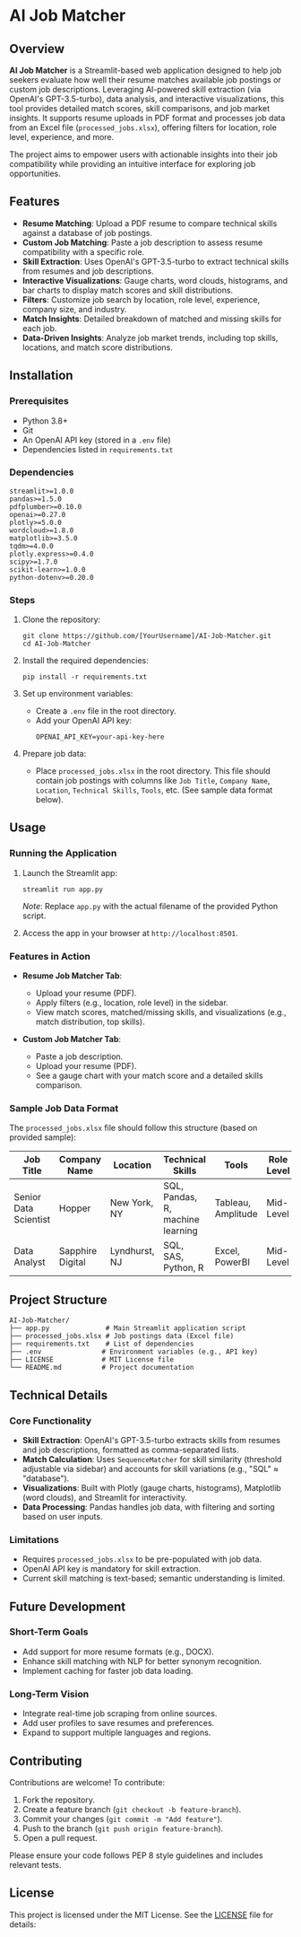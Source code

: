 
# AI Job Matcher

## Overview

**AI Job Matcher** is a Streamlit-based web application designed to help job seekers evaluate how well their resume matches available job postings or custom job descriptions. Leveraging AI-powered skill extraction (via OpenAI's GPT-3.5-turbo), data analysis, and interactive visualizations, this tool provides detailed match scores, skill comparisons, and job market insights. It supports resume uploads in PDF format and processes job data from an Excel file (`processed_jobs.xlsx`), offering filters for location, role level, experience, and more.

The project aims to empower users with actionable insights into their job compatibility while providing an intuitive interface for exploring job opportunities.

## Features

- **Resume Matching**: Upload a PDF resume to compare technical skills against a database of job postings.
- **Custom Job Matching**: Paste a job description to assess resume compatibility with a specific role.
- **Skill Extraction**: Uses OpenAI's GPT-3.5-turbo to extract technical skills from resumes and job descriptions.
- **Interactive Visualizations**: Gauge charts, word clouds, histograms, and bar charts to display match scores and skill distributions.
- **Filters**: Customize job search by location, role level, experience, company size, and industry.
- **Match Insights**: Detailed breakdown of matched and missing skills for each job.
- **Data-Driven Insights**: Analyze job market trends, including top skills, locations, and match score distributions.

## Installation

### Prerequisites

- Python 3.8+
- Git
- An OpenAI API key (stored in a `.env` file)
- Dependencies listed in `requirements.txt`

### Dependencies

```
streamlit>=1.0.0
pandas>=1.5.0
pdfplumber>=0.10.0
openai>=0.27.0
plotly>=5.0.0
wordcloud>=1.8.0
matplotlib>=3.5.0
tqdm>=4.0.0
plotly.express>=0.4.0
scipy>=1.7.0
scikit-learn>=1.0.0
python-dotenv>=0.20.0
```

### Steps

1. Clone the repository:
   ```
   git clone https://github.com/[YourUsername]/AI-Job-Matcher.git
   cd AI-Job-Matcher
   ```

2. Install the required dependencies:
   ```
   pip install -r requirements.txt
   ```

3. Set up environment variables:
   - Create a `.env` file in the root directory.
   - Add your OpenAI API key:
     ```
     OPENAI_API_KEY=your-api-key-here
     ```

4. Prepare job data:
   - Place `processed_jobs.xlsx` in the root directory. This file should contain job postings with columns like `Job Title`, `Company Name`, `Location`, `Technical Skills`, `Tools`, etc. (See sample data format below).

## Usage

### Running the Application

1. Launch the Streamlit app:
   ```
   streamlit run app.py
   ```
   *Note*: Replace `app.py` with the actual filename of the provided Python script.

2. Access the app in your browser at `http://localhost:8501`.

### Features in Action

- **Resume Job Matcher Tab**:
  - Upload your resume (PDF).
  - Apply filters (e.g., location, role level) in the sidebar.
  - View match scores, matched/missing skills, and visualizations (e.g., match distribution, top skills).

- **Custom Job Matcher Tab**:
  - Paste a job description.
  - Upload your resume (PDF).
  - See a gauge chart with your match score and a detailed skills comparison.

### Sample Job Data Format

The `processed_jobs.xlsx` file should follow this structure (based on provided sample):

| Job Title            | Company Name      | Location     | Technical Skills                | Tools                | Role Level | Experience Required |
|----------------------|-------------------|--------------|---------------------------------|----------------------|------------|---------------------|
| Senior Data Scientist| Hopper            | New York, NY | SQL, Pandas, R, machine learning| Tableau, Amplitude  | Mid-Level  | 3-5 years          |
| Data Analyst         | Sapphire Digital  | Lyndhurst, NJ| SQL, SAS, Python, R            | Excel, PowerBI      | Mid-Level  | 5+ years           |

## Project Structure

```
AI-Job-Matcher/
├── app.py              # Main Streamlit application script
├── processed_jobs.xlsx # Job postings data (Excel file)
├── requirements.txt    # List of dependencies
├── .env               # Environment variables (e.g., API key)
├── LICENSE            # MIT License file
└── README.md          # Project documentation
```

## Technical Details

### Core Functionality

- **Skill Extraction**: OpenAI's GPT-3.5-turbo extracts skills from resumes and job descriptions, formatted as comma-separated lists.
- **Match Calculation**: Uses `SequenceMatcher` for skill similarity (threshold adjustable via sidebar) and accounts for skill variations (e.g., "SQL" ≈ "database").
- **Visualizations**: Built with Plotly (gauge charts, histograms), Matplotlib (word clouds), and Streamlit for interactivity.
- **Data Processing**: Pandas handles job data, with filtering and sorting based on user inputs.

### Limitations

- Requires `processed_jobs.xlsx` to be pre-populated with job data.
- OpenAI API key is mandatory for skill extraction.
- Current skill matching is text-based; semantic understanding is limited.

## Future Development

### Short-Term Goals
- Add support for more resume formats (e.g., DOCX).
- Enhance skill matching with NLP for better synonym recognition.
- Implement caching for faster job data loading.

### Long-Term Vision
- Integrate real-time job scraping from online sources.
- Add user profiles to save resumes and preferences.
- Expand to support multiple languages and regions.

## Contributing

Contributions are welcome! To contribute:
1. Fork the repository.
2. Create a feature branch (`git checkout -b feature-branch`).
3. Commit your changes (`git commit -m "Add feature"`).
4. Push to the branch (`git push origin feature-branch`).
5. Open a pull request.

Please ensure your code follows PEP 8 style guidelines and includes relevant tests.

## License

This project is licensed under the MIT License. See the [LICENSE](LICENSE) file for details:

